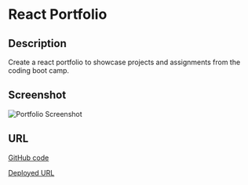 # React Portfolio

## Description
Create a react portfolio to showcase projects and assignments from the coding boot camp.

## Screenshot
![Portfolio Screenshot](../public/images/react-portfolio.png)
## URL
[GitHub code](https://github.com/crrmarchese/react-portfolio)

[Deployed URL](https://crrmarchese.github.io/react-portfolio/)
